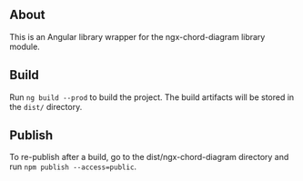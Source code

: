 ## About
This is an Angular library wrapper for the ngx-chord-diagram library module.
## Build
Run `ng build --prod` to build the project. 
The build artifacts will be stored in the `dist/` directory.

## Publish
To re-publish after a build, go to the dist/ngx-chord-diagram directory
and run `npm publish --access=public`.
